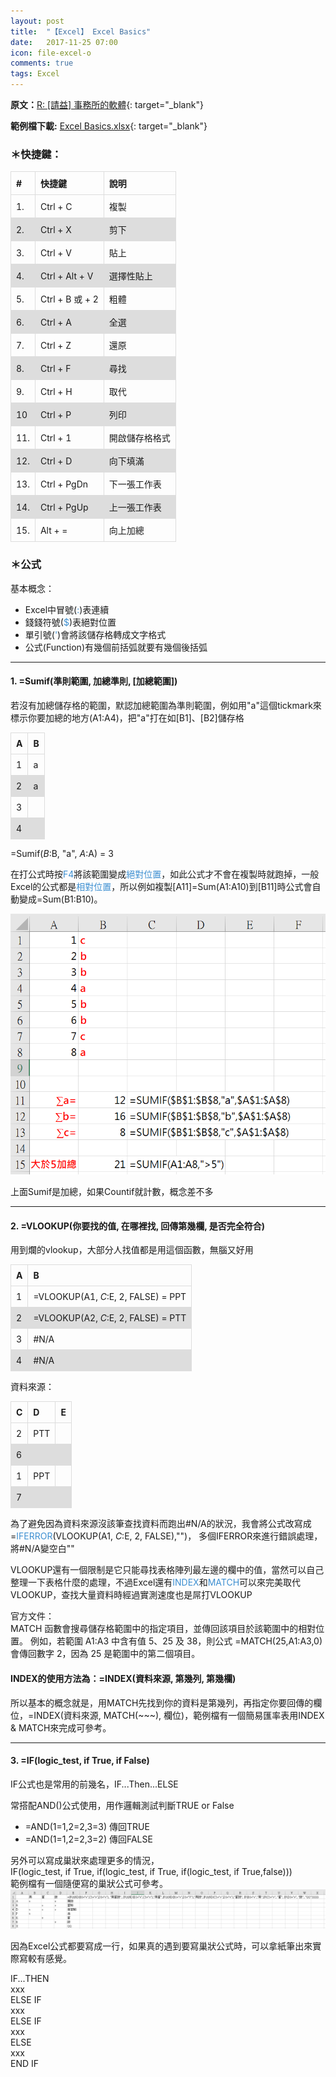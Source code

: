 ```yaml
---
layout: post
title:  "【Excel】 Excel Basics"
date:   2017-11-25 07:00
icon: file-excel-o
comments: true
tags: Excel
---
```

<style>
table {
    border-collapse: collapse;
    width: 100%;
}

td, th {
    border: 1px solid #dddddd;
    text-align: left;
    padding: 8px;
}

tr:nth-child(even) {
    background-color: #dddddd;
}
</style>
**原文：**[R: [請益] 事務所的軟體](https://www.ptt.cc/bbs/Accounting/M.1511544733.A.5F1.html){: target="_blank"}

**範例檔下載:**  [Excel Basics.xlsx](https://github.com/noworneverev/noworneverev.github.io/releases/download/1.9/Basic.Excel.xlsx){: target="_blank"}

### ＊快捷鍵：

| #   | 快捷鍵         | 說明           |
|-----|----------------|----------------|
| 1.  | Ctrl + C       | 複製           |
| 2.  | Ctrl + X       | 剪下           |
| 3.  | Ctrl + V       | 貼上           |
| 4.  | Ctrl + Alt + V | 選擇性貼上     |
| 5.  | Ctrl + B 或 + 2| 粗體           |
| 6.  | Ctrl + A       | 全選           |
| 7.  | Ctrl + Z       | 還原           |
| 8.  | Ctrl + F       | 尋找           |
| 9.  | Ctrl + H       | 取代           |
| 10  | Ctrl + P       | 列印           |
| 11. | Ctrl + 1       | 開啟儲存格格式 |
| 12. | Ctrl + D       | 向下填滿       |
| 13. | Ctrl + PgDn    | 下一張工作表   |
| 14. | Ctrl + PgUp    | 上一張工作表   |
| 15. | Alt + =        | 向上加總       |

### ＊公式

基本概念：
* Excel中冒號(<span style="color:#3d8fd1;">:</span>)表連續
* 錢錢符號(<span style="color:#3d8fd1;">$</span>)表絕對位置
* 單引號(<span style="color:#3d8fd1;">'</span>)會將該儲存格轉成文字格式
* 公式(Function)有幾個前括弧就要有幾個後括弧

***

#### 1\. =Sumif(準則範圍, 加總準則, [加總範圍])

   若沒有加總儲存格的範圍，默認加總範圍為準則範圍，例如用"a"這個tickmark來標示你要加總的地方(A1:A4)，把"a"打在如[B1]、[B2]儲存格

| A | B |
|---|---|
| 1 | a |
| 2 | a |
| 3 |   |
| 4 |   |

=Sumif($B:$B, "a", $A:$A) = 3

在打公式時按<span style="color:#3d8fd1;">F4</span>將該範圍變成<span style="color:#3d8fd1;">絕對位置</span>，如此公式才不會在複製時就跑掉，一般Excel的公式都是<span style="color:#3d8fd1;">相對位置</span>，所以例如複製[A11]=Sum(A1:A10)到[B11]時公式會自動變成=Sum(B1:B10)。

![](/images/sumif.png)

   上面Sumif是加總，如果Countif就計數，概念差不多


***

#### 2\. =VLOOKUP(你要找的值, 在哪裡找, 回傳第幾欄, 是否完全符合)
用到爛的vlookup，大部分人找值都是用這個函數，無腦又好用

| A | B                                   |
|---|-------------------------------------|
| 1 | =VLOOKUP(A1, $C:$E, 2, FALSE) = PPT |
| 2 | =VLOOKUP(A2, $C:$E, 2, FALSE) = PTT |
| 3 | #N/A                                |
| 4 | #N/A                                |

資料來源：

| C | D   | E |
|---|-----|---|
| 2 | PTT |   |
| 6 |     |   |
| 1 | PPT |   |
| 7 |     |   |

為了避免因為資料來源沒該筆查找資料而跑出#N/A的狀況，我會將公式改寫成=<span style="color:#3d8fd1;">IFERROR</span>(VLOOKUP(A1, $C:$E, 2, FALSE),"")，
多個IFERROR來進行錯誤處理，將#N/A變空白""

VLOOKUP還有一個限制是它只能尋找表格陣列最左邊的欄中的值，當然可以自己整理一下表格什麼的處理，不過Excel還有<span style="color:#3d8fd1;">INDEX</span>和<span style="color:#3d8fd1;">MATCH</span>可以來完美取代VLOOKUP，查找大量資料時經過實測速度也是屌打VLOOKUP

官方文件： <br>
MATCH 函數會搜尋儲存格範圍中的指定項目，並傳回該項目於該範圍中的相對位置。
例如，若範圍 A1:A3 中含有值 5、25 及 38，則公式 =MATCH(25,A1:A3,0) 會傳回數字
 2，因為 25 是範圍中的第二個項目。


#### INDEX的使用方法為：=INDEX(資料來源, 第幾列, 第幾欄)

所以基本的概念就是，用MATCH先找到你的資料是第幾列，再指定你要回傳的欄位，=INDEX(資料來源, MATCH(~~~), 欄位)，範例檔有一個簡易匯率表用INDEX & MATCH來完成可參考。

***

#### 3\. =IF(logic_test, if True, if False)

IF公式也是常用的前幾名，IF...Then...ELSE

常搭配AND()公式使用，用作邏輯測試判斷TRUE or False
+ =AND(1=1,2=2,3=3) 傳回TRUE
+ =AND(1=1,2=2,3=2) 傳回FALSE

另外可以寫成巢狀來處理更多的情況，<br>
IF(logic_test, if True, if(logic_test, if True, if(logic_test, if True,false)))<br>
範例檔有一個隨便寫的巢狀公式可參考。
![](/images/if.png)

因為Excel公式都要寫成一行，如果真的遇到要寫巢狀公式時，可以拿紙筆出來實際寫較有感覺。

IF...THEN <br>
  xxx<br>
ELSE IF<br>
  xxx<br>
ELSE IF<br>
  xxx<br>
ELSE<br>
  xxx<br>
END IF


<br>
<br>


